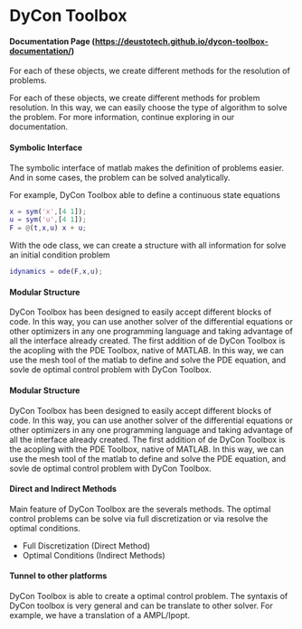 # DyCon Toolbox 
#### Documentation Page (https://deustotech.github.io/dycon-toolbox-documentation/)

For each of these objects, we create different methods for the resolution of problems. 

For each of these objects, we create different methods for problem resolution. In this way, we can easily choose the type of algorithm to solve the problem. For more information, continue exploring in our documentation.

#### Symbolic Interface
The symbolic interface of matlab makes the definition of problems easier. And in some cases, the problem can be solved analytically.

For example, DyCon Toolbox able to define a continuous state equations
```matlab
x = sym('x',[4 1]);
u = sym('u',[4 1]);
F = @(t,x,u) x + u;
```
With the ode class, we can create a structure with all information for solve an initial condition problem
```matlab
idynamics = ode(F,x,u);
```
#### Modular Structure
DyCon Toolbox has been designed to easily accept different blocks of code. In this way, you can use another solver of the differential equations or other optimizers in any one programming language and taking advantage of all the interface already created. The first addition of de DyCon Toolbox is the acopling with the PDE Toolbox, native of MATLAB. In this way, we can use the mesh tool of the matlab to define and solve the PDE equation, and sovle de optimal control problem with DyCon Toolbox.

#### Modular Structure
DyCon Toolbox has been designed to easily accept different blocks of code. In this way, you can use another solver of the differential equations or other optimizers in any one programming language and taking advantage of all the interface already created. The first addition of de DyCon Toolbox is the acopling with the PDE Toolbox, native of MATLAB. In this way, we can use the mesh tool of the matlab to define and solve the PDE equation, and sovle de optimal control problem with DyCon Toolbox.

#### Direct and Indirect Methods
Main feature of DyCon Toolbox are the severals methods. The optimal control problems can be solve via full discretization or via resolve the optimal conditions.

- Full Discretization (Direct Method)
- Optimal Conditions (Indirect Methods)

 
#### Tunnel to other platforms
DyCon Toolbox is able to create a optimal control problem. The syntaxis of DyCon toolbox is very general and can be translate to other solver. For example, we have a translation of a AMPL/Ipopt.
